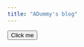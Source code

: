 ```yaml
---
title: "ADummy's blog"
---
```

<a href = "https://www.baidu.com/" >
  <button>Click me</button>
</a >

